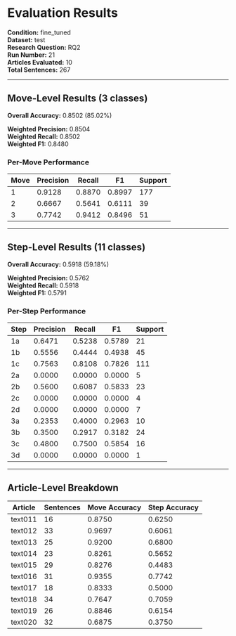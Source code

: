 # Evaluation Results

**Condition:** fine_tuned  
**Dataset:** test  
**Research Question:** RQ2  
**Run Number:** 21  
**Articles Evaluated:** 10  
**Total Sentences:** 267  

---

## Move-Level Results (3 classes)

**Overall Accuracy:** 0.8502 (85.02%)  

**Weighted Precision:** 0.8504  
**Weighted Recall:** 0.8502  
**Weighted F1:** 0.8480  

### Per-Move Performance

| Move | Precision | Recall | F1 | Support |
|------|-----------|--------|----|---------|
| 1 | 0.9128 | 0.8870 | 0.8997 | 177 |
| 2 | 0.6667 | 0.5641 | 0.6111 | 39 |
| 3 | 0.7742 | 0.9412 | 0.8496 | 51 |

---

## Step-Level Results (11 classes)

**Overall Accuracy:** 0.5918 (59.18%)  

**Weighted Precision:** 0.5762  
**Weighted Recall:** 0.5918  
**Weighted F1:** 0.5791  

### Per-Step Performance

| Step | Precision | Recall | F1 | Support |
|------|-----------|--------|----|---------|
| 1a | 0.6471 | 0.5238 | 0.5789 | 21 |
| 1b | 0.5556 | 0.4444 | 0.4938 | 45 |
| 1c | 0.7563 | 0.8108 | 0.7826 | 111 |
| 2a | 0.0000 | 0.0000 | 0.0000 | 5 |
| 2b | 0.5600 | 0.6087 | 0.5833 | 23 |
| 2c | 0.0000 | 0.0000 | 0.0000 | 4 |
| 2d | 0.0000 | 0.0000 | 0.0000 | 7 |
| 3a | 0.2353 | 0.4000 | 0.2963 | 10 |
| 3b | 0.3500 | 0.2917 | 0.3182 | 24 |
| 3c | 0.4800 | 0.7500 | 0.5854 | 16 |
| 3d | 0.0000 | 0.0000 | 0.0000 | 1 |

---

## Article-Level Breakdown

| Article | Sentences | Move Accuracy | Step Accuracy |
|---------|-----------|---------------|---------------|
| text011 | 16 | 0.8750 | 0.6250 |
| text012 | 33 | 0.9697 | 0.6061 |
| text013 | 25 | 0.9200 | 0.6800 |
| text014 | 23 | 0.8261 | 0.5652 |
| text015 | 29 | 0.8276 | 0.4483 |
| text016 | 31 | 0.9355 | 0.7742 |
| text017 | 18 | 0.8333 | 0.5000 |
| text018 | 34 | 0.7647 | 0.7059 |
| text019 | 26 | 0.8846 | 0.6154 |
| text020 | 32 | 0.6875 | 0.3750 |
